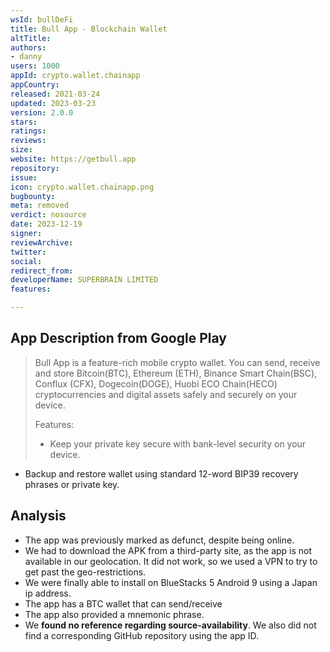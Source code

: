 ```yaml
---
wsId: bullDeFi
title: Bull App - Blockchain Wallet
altTitle: 
authors:
- danny
users: 1000
appId: crypto.wallet.chainapp
appCountry: 
released: 2021-03-24
updated: 2023-03-23
version: 2.0.0
stars: 
ratings: 
reviews: 
size: 
website: https://getbull.app
repository: 
issue: 
icon: crypto.wallet.chainapp.png
bugbounty: 
meta: removed
verdict: nosource
date: 2023-12-19
signer: 
reviewArchive: 
twitter: 
social: 
redirect_from: 
developerName: SUPERBRAIN LIMITED
features: 

---
```


## App Description from Google Play

> Bull App is a feature-rich mobile crypto wallet. You can send, receive and store Bitcoin(BTC), Ethereum (ETH), Binance Smart Chain(BSC), Conflux (CFX), Dogecoin(DOGE), Huobi ECO Chain(HECO) cryptocurrencies and digital assets safely and securely on your device.
>
> Features:
> - Keep your private key secure with bank-level security on your device.
- Backup and restore wallet using standard 12-word BIP39 recovery phrases or private key. 

## Analysis 

- The app was previously marked as defunct, despite being online. 
- We had to download the APK from a third-party site, as the app is not available in our geolocation. It did not work, so we used a VPN to try to get past the geo-restrictions. 
- We were finally able to install on BlueStacks 5 Android 9 using a Japan ip address. 
- The app has a BTC wallet that can send/receive 
- The app also provided a mnemonic phrase. 
- We **found no reference regarding source-availability**. We also did not find a corresponding GitHub repository using the app ID. 

